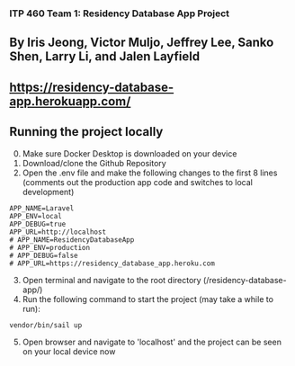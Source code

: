 ### ITP 460 Team 1: Residency Database App Project
## By Iris Jeong, Victor Muljo, Jeffrey Lee, Sanko Shen, Larry Li, and Jalen Layfield 
## https://residency-database-app.herokuapp.com/

## Running the project locally
0. Make sure Docker Desktop is downloaded on your device
1. Download/clone the Github Repository
2. Open the .env file and make the following changes to the first 8 lines (comments out the production app code and switches to local development)
```
APP_NAME=Laravel
APP_ENV=local
APP_DEBUG=true
APP_URL=http://localhost
# APP_NAME=ResidencyDatabaseApp
# APP_ENV=production
# APP_DEBUG=false
# APP_URL=https://residency_database_app.heroku.com
```
3. Open terminal and navigate to the root directory (/residency-database-app/)
4. Run the following command to start the project (may take a while to run): 
```
vendor/bin/sail up
```
5. Open browser and navigate to 'localhost' and the project can be seen on your local device now


